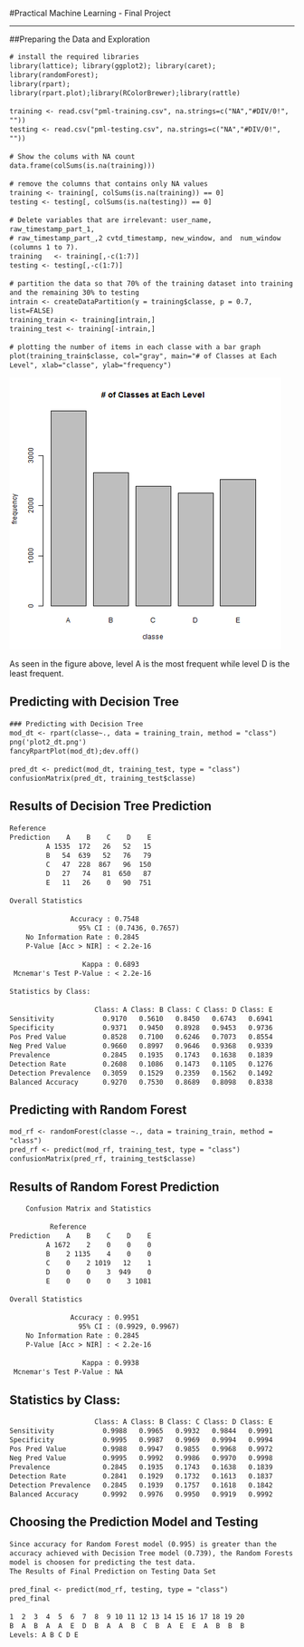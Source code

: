 #Practical Machine Learning - Final Project
<hr/>
##Preparing the Data and Exploration
  
    # install the required libraries
    library(lattice); library(ggplot2); library(caret); library(randomForest); 
    library(rpart); library(rpart.plot);library(RColorBrewer);library(rattle)
    
    training <- read.csv("pml-training.csv", na.strings=c("NA","#DIV/0!", ""))
    testing <- read.csv("pml-testing.csv", na.strings=c("NA","#DIV/0!", ""))

    # Show the colums with NA count
    data.frame(colSums(is.na(training)))

    # remove the columns that contains only NA values
    training <- training[, colSums(is.na(training)) == 0]
    testing <- testing[, colSums(is.na(testing)) == 0]
    
    # Delete variables that are irrelevant: user_name, raw_timestamp_part_1, 
    # raw_timestamp_part_,2 cvtd_timestamp, new_window, and  num_window (columns 1 to 7). 
    training   <- training[,-c(1:7)]
    testing <- testing[,-c(1:7)]
    
    # partition the data so that 70% of the training dataset into training and the remaining 30% to testing
    intrain <- createDataPartition(y = training$classe, p = 0.7, list=FALSE)
    training_train <- training[intrain,]
    training_test <- training[-intrain,]
    
    # plotting the number of items in each classe with a bar graph
    plot(training_train$classe, col="gray", main="# of Classes at Each Level", xlab="classe", ylab="frequency")
    
![Alt text](/plot1.png?raw=true "Frequencies of Classes")

As seen in the figure above, level A is the most frequent while level D is the least frequent.
  
## Predicting with Decision Tree

    ### Predicting with Decision Tree
    mod_dt <- rpart(classe~., data = training_train, method = "class")
    png('plot2_dt.png')
    fancyRpartPlot(mod_dt);dev.off()
    
    pred_dt <- predict(mod_dt, training_test, type = "class")
    confusionMatrix(pred_dt, training_test$classe)


## Results of Decision Tree Prediction
  
    Reference
    Prediction    A    B    C    D    E
             A 1535  172   26   52   15
             B   54  639   52   76   79
             C   47  228  867   96  150
             D   27   74   81  650   87
             E   11   26    0   90  751

    Overall Statistics
                                              
                   Accuracy : 0.7548          
                     95% CI : (0.7436, 0.7657)
        No Information Rate : 0.2845          
        P-Value [Acc > NIR] : < 2.2e-16       
                                              
                      Kappa : 0.6893          
     Mcnemar's Test P-Value : < 2.2e-16       

    Statistics by Class:
    
                         Class: A Class: B Class: C Class: D Class: E
    Sensitivity            0.9170   0.5610   0.8450   0.6743   0.6941
    Specificity            0.9371   0.9450   0.8928   0.9453   0.9736
    Pos Pred Value         0.8528   0.7100   0.6246   0.7073   0.8554
    Neg Pred Value         0.9660   0.8997   0.9646   0.9368   0.9339
    Prevalence             0.2845   0.1935   0.1743   0.1638   0.1839
    Detection Rate         0.2608   0.1086   0.1473   0.1105   0.1276
    Detection Prevalence   0.3059   0.1529   0.2359   0.1562   0.1492
    Balanced Accuracy      0.9270   0.7530   0.8689   0.8098   0.8338
  
## Predicting with Random Forest
  
    mod_rf <- randomForest(classe ~., data = training_train, method = "class")
    pred_rf <- predict(mod_rf, training_test, type = "class")
    confusionMatrix(pred_rf, training_test$classe)
  
## Results of Random Forest Prediction
  
        Confusion Matrix and Statistics
    
              Reference
    Prediction    A    B    C    D    E
             A 1672    2    0    0    0
             B    2 1135    4    0    0
             C    0    2 1019   12    1
             D    0    0    3  949    0
             E    0    0    0    3 1081
    
    Overall Statistics
                                              
                   Accuracy : 0.9951          
                     95% CI : (0.9929, 0.9967)
        No Information Rate : 0.2845          
        P-Value [Acc > NIR] : < 2.2e-16       
                                              
                      Kappa : 0.9938          
     Mcnemar's Test P-Value : NA              

## Statistics by Class:

                         Class: A Class: B Class: C Class: D Class: E
    Sensitivity            0.9988   0.9965   0.9932   0.9844   0.9991
    Specificity            0.9995   0.9987   0.9969   0.9994   0.9994
    Pos Pred Value         0.9988   0.9947   0.9855   0.9968   0.9972
    Neg Pred Value         0.9995   0.9992   0.9986   0.9970   0.9998
    Prevalence             0.2845   0.1935   0.1743   0.1638   0.1839
    Detection Rate         0.2841   0.1929   0.1732   0.1613   0.1837
    Detection Prevalence   0.2845   0.1939   0.1757   0.1618   0.1842
    Balanced Accuracy      0.9992   0.9976   0.9950   0.9919   0.9992
      
## Choosing the Prediction Model and Testing
    Since accuracy for Random Forest model (0.995) is greater than the accuracy achieved with Decision Tree model (0.739), the Random Forests model is choosen for predicting the test data.
    The Results of Final Prediction on Testing Data Set
      
    pred_final <- predict(mod_rf, testing, type = "class")
    pred_final
    
    1  2  3  4  5  6  7  8  9 10 11 12 13 14 15 16 17 18 19 20 
    B  A  B  A  A  E  D  B  A  A  B  C  B  A  E  E  A  B  B  B 
    Levels: A B C D E
